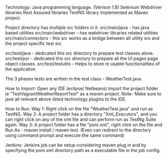 
Technology:
Java programming language. (Verison 1.8)
Selenium Webdriver libraries
Rest Assured libraries
TestNG library
Implemented as Maven project.

Project directory has multiple src folders in it.
src/main/java - has java based utilities
src/main/webdriver - has webdriver libraries related utilities
src/main/connectors - this src works as a bridge between all utility srs and the project specific test src

src/test/java - dedicated this src directory to prepare test classes alone.
src/test/por - dedicated this src directory to prepare all the UI pages page object classes.
src/test/testutils - Helps to store re usable functionalities of the application

The 3 phases tests are written in the test class - WeatherTest.java

How to Import:
Open any IDE (eclipse/ Netbeans)
Import the project folder ie "TestVagrantWeatherReportTest" as a maven project.
Note- Make sure to jave all relevant above ilsted technology plugins to the IDE.

How to Run:
Way 1:
Right click on the file "WeatherTest.java" and run as TestNG.
Way 2:
A project folder has a directory "Xml_Executors", and you can right click on any of the xml file and can perform run as TestNg Suite again.
Way 3:
A project folder has a file "pom.xml", right click on the file and Run As - maven install / maven test.
(Even can redirect to the directory using command prompt and execute the same command)


Jenkins:
Jenkins job can be setup considering maven plug in and by specifying the pom.xml directory path as a executable file in the job config.
